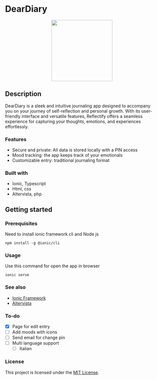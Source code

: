 # DearDiary



<div align="center">
  <kbd>
    <img height="200px" width="200px" src="https://github.com/tommaso-caputi/journaling-app/blob/main/design/icon.png" />
  </kbd>
</div>

## Description

DearDiary is a sleek and intuitive journaling app designed to accompany you on your journey of self-reflection and personal growth. With its user-friendly interface and versatile features, Reflectify offers a seamless experience for capturing your thoughts, emotions, and experiences effortlessly.

### Features

- Secure and private: All data is stored locally with a PIN access
- Mood tracking: the app keeps track of your emotionals
- Customizable entry: traditional journaling format

### Built with

- Ionic, Typescript
- Html, css
- Altervista, php

## Getting started

### Prerequisites
Need to install ionic framework cli and Node js
```console
npm install -g @ionic/cli
```

### Usage
Use this command for open the app in browser
```console
ionic serve
```

### See also

- [Ionic Framework](https://ionicframework.com/)
- [Altervista](https://altervista.org)

### To-do

- [x] Page for edit entry
- [ ] Add moods with icons
- [ ] Send email for change pin
- [ ] Multi language support
  - [ ] Italian

### License

This project is licensed under the [MIT License](LICENSE.md).
